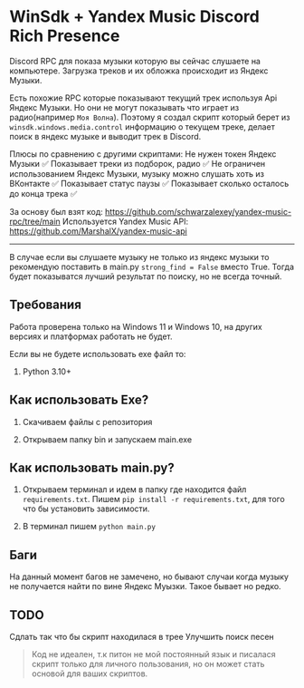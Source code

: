 # **WinSdk + Yandex Music Discord Rich Presence**
Discord RPC для показа музыки которую вы сейчас слушаете на компьютере. Загрузка треков и их обложка происходит из Яндекс Музыки.

Есть похожие RPC которые показывают текущий трек используя Api Яндекс Музыки. Но они не могут показывать что играет из радио(например `Моя Волна`).
Поэтому я создал скрипт который берет из `winsdk.windows.media.control` информацию о текущем треке, делает поиск в яндекс музыке и выводит трек в Discord.

Плюсы по сравнению с другими скриптами: 
Не нужен токен Яндекс Музыки ✅
Показывает треки из подборок, радио ✅
Не ограничен использованием Яндекс Музыки, музыку можно слушать хоть из ВКонтакте ✅
Показывает статус паузы ✅
Показывает сколько осталось до конца трека ✅


За основу был взят код: https://github.com/schwarzalexey/yandex-music-rpc/tree/main
Используется Yandex Music API: https://github.com/MarshalX/yandex-music-api


------------
В случае если вы слушаете музыку не только из яндекс музыки то рекомендую поставить в main.py `strong_find = False` вместо True. Тогда будет показыватся лучший результат по поиску, но не всегда точный.


## Требования
Работа проверена только на Windows 11 и Windows 10, на других версиях и платформах работать не будет.

Если вы не будете использовать ехе файл то:
1. Python 3.10+


## Как использовать Exe?
1. Скачиваем файлы с репозитория
  
2. Открываем папку bin и запускаем main.exe

## Как использовать main.py?

1. Открываем терминал и идем в папку где находится файл `requirements.txt`. Пишем `pip install -r requirements.txt`, для того что бы установить зависимости.

2. В терминал пишем `python main.py`


## Баги
На данный момент багов не замечено, но бывают случаи когда музыку не получается найти по вине Яндекс Муызки. Такое бывает но редко.

## TODO
Сдлать так что бы скрипт находилася в трее
Улучшить поиск песен

>Код не идеален, т.к питон не мой постоянный язык и писалася скрипт только для личного пользования, но он может стать основой для ваших скриптов.